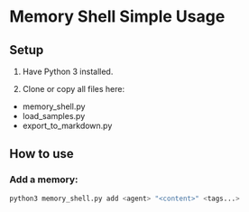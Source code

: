 # Memory Shell Simple Usage

## Setup

1. Have Python 3 installed.

2. Clone or copy all files here:
- memory_shell.py
- load_samples.py
- export_to_markdown.py

## How to use

### Add a memory:

```bash
python3 memory_shell.py add <agent> "<content>" <tags...>
